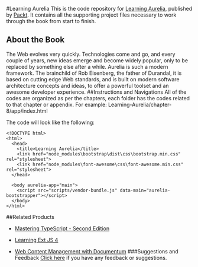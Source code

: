 #Learning Aurelia
This is the code repository for [Learning Aurelia](https://www.packtpub.com/web-development/learning-aurelia?utm_source=github&utm_medium=repository&utm_campaign=9781785889677), published by [Packt](www.packtpub.com). It contains all the supporting project files necessary to work through the book from start to finish.
## About the Book
The Web evolves very quickly. Technologies come and go, and every couple of years, new
ideas emerge and become widely popular, only to be replaced by something else after a
while.
Aurelia is such a modern framework. The brainchild of Rob Eisenberg, the father of
Durandal, it is based on cutting edge Web standards, and is built on modern software
architecture concepts and ideas, to offer a powerful toolset and an awesome developer
experience.
##Instructions and Navigations
All of the codes are organized as per the chapters, each folder has the codes related to that chapter or appendix.
For example: Learning-Aurelia/chapter-8/app/index.html


The code will look like the following:
```
<!DOCTYPE html>
<html>
  <head>
    <title>Learning Aurelia</title>
    <link href="node_modules\bootstrap\dist\css\bootstrap.min.css" rel="stylesheet">
    <link href="node_modules\font-awesome\css\font-awesome.min.css" rel="stylesheet">
  </head>

  <body aurelia-app="main">
    <script src="scripts/vendor-bundle.js" data-main="aurelia-bootstrapper"></script>
  </body>
</html>
```


##Related Products
* [Mastering TypeScript - Second Edition](https://www.packtpub.com/application-development/mastering-typescript-second-edition?utm_source=GitHub&utm_campaign=9781786468710&utm_medium=repository)

* [Learning Ext JS 4](https://www.packtpub.com/web-development/learning-ext-js-4?utm_source=GitHub&utm_campaign=9781849516846&utm_medium=repository)

* [Web Content Management with Documentum](https://www.packtpub.com/web-development/web-content-management-documentum?utm_source=GitHub&utm_campaign=9781849516846&utm_medium=repository)
###Suggestions and Feedback
[Click here](https://docs.google.com/forms/d/e/1FAIpQLSe5qwunkGf6PUvzPirPDtuy1Du5Rlzew23UBp2S-P3wB-GcwQ/viewform) if you have any feedback or suggestions.
